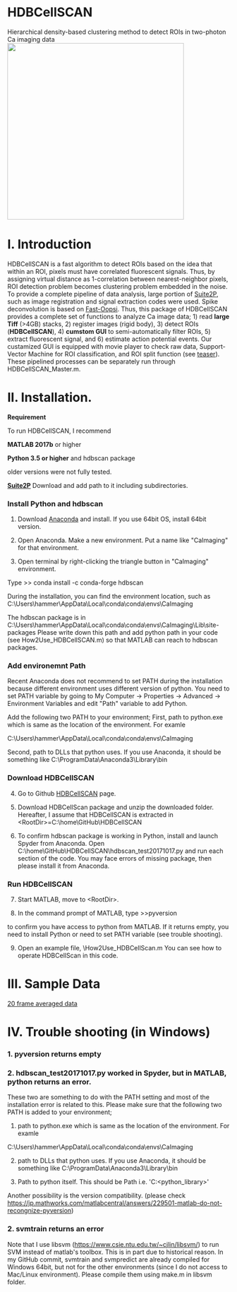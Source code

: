 # HDBCellSCAN
Hierarchical density-based clustering method to detect ROIs in two-photon Ca imaging data
[<img src="https://github.com/hamaguchikosuke/HDBCellSCAN/blob/master/CaGui/figures/HDBCellSCAN_ROIs.png" width=400px>](https://youtu.be/8SzqegNeZCc)
# I. Introduction
HDBCellSCAN is a fast algorithm to detect ROIs based on the idea that within an ROI, pixels must have correlated fluorescent signals. Thus, by assigning virtual distance as 1-correlation between nearest-neighbor pixels, ROI detection problem becomes clustering problem embedded in the noise. To provide a complete pipeline of data analysis, large portion of [Suite2P](https://github.com/cortex-lab/Suite2P), such as image registration and signal extraction codes were used. Spike deconvolution is based on [Fast-Oopsi](https://github.com/jovo/fast-oopsi). Thus, this package of HDBCellSCAN provides a complete set of functions to analyze Ca image data; 1) read **large Tiff** (>4GB) stacks, 2) register images (rigid body), 3) detect ROIs (**HDBCellSCAN**), 4) **cumstom GUI** to semi-automatically filter ROIs, 5) extract fluorescent signal, and 6) estimate action potential events. Our custamized GUI is equipped with movie player to check raw data, Support-Vector Machine for ROI classification, and ROI split function (see [teaser](https://youtu.be/8SzqegNeZCc)). These pipelined processes can be separately run through HDBCellSCAN_Master.m.

# II. Installation. 
**Requirement**

To run HDBCellSCAN, I recommend 

**MATLAB 2017b** or higher

**Python 3.5 or higher** and hdbscan package 

older versions were not fully tested. 

**[Suite2P](https://github.com/cortex-lab/Suite2P)** Download and add path to it including subdirectories. 

### Install Python and hdbscan ###

1. Download [Anaconda](https://www.anaconda.com/download/) and install. If you use 64bit OS, install 64bit version. 

2. Open Anaconda. Make a new environment. 
   Put a name like "CaImaging" for that environment.

3. Open terminal by right-clicking the triangle button in "CaImaging" environment.  
   
Type 
\>> conda install -c conda-forge hdbscan

During the installation, you can find the environment location, such as 
C:\Users\hammer\AppData\Local\conda\conda\envs\CaImaging

The hdbscan package is in 
C:\Users\hammer\AppData\Local\conda\conda\envs\CaImaging\Lib\site-packages
Please write down this path and add python path in your code (see How2Use_HDBCellSCAN.m) so that MATLAB can reach to hdbscan packages. 

### Add environemnt Path ###
Recent Anaconda does not recommend to set PATH during the installation because different environment uses different version of python.
You need to set PATH variable by going to 
My Computer -> Properties -> Advanced -> Environment Variables and edit "Path" variable to add Python.

Add the following two PATH to your environment; 
First, path to python.exe
which is same as the location of the environment. For examle 

C:\Users\hammer\AppData\Local\conda\conda\envs\CaImaging

Second, path to DLLs that python uses.
If you use Anaconda, it should be something like
C:\ProgramData\Anaconda3\Library\bin 

### Download HDBCellSCAN ###
4. Go to Github [HDBCellSCAN](https://github.com/hamaguchikosuke/HDBCellSCAN) page.

5. Download HDBCellScan package and unzip the downloaded folder.
Hereafter, I assume that HDBCellSCAN is extracted in \<RootDir\>=C:\home\GitHub\HDBCellSCAN

6. To confirm hdbscan package is working in Python, install and launch Spyder from Anaconda. 
Open C:\home\GitHub\HDBCellSCAN\hdbscan_test20171017.py and run each section of the code.
You may face errors of missing package, then please install it from Anaconda.
 
### Run HDBCellSCAN ###
7. Start MATLAB, move to \<RootDir\>. 

8. In the command prompt of MATLAB, type
\>>pyversion

to confirm you have access to python from MATLAB. If it returns empty, you need to install Python or need to set PATH variable (see trouble shooting). 

9. Open an example file, <RootDir>\How2Use_HDBCellScan.m
 You can see how to operate HDBCellScan in this code.

# III. Sample Data
[20 frame averaged data](https://drive.google.com/open?id=1AZ6vBrWiMOHIOn4_DpTgvZkw6IhVUt4u)

# IV. Trouble shooting (in Windows)

### 1. pyversion returns empty 
### 2. hdbscan_test20171017.py worked in Spyder, but in MATLAB, python returns an error.

These two are something to do with the PATH setting and most of the installation error is related to this. 
Please make sure that the following two PATH is added to your environment; 
1) path to python.exe
which is same as the location of the environment. For examle 

C:\Users\hammer\AppData\Local\conda\conda\envs\CaImaging

2) path to DLLs that python uses.
If you use Anaconda, it should be something like
C:\ProgramData\Anaconda3\Library\bin 

1) Path to python itself. This should be Path i.e. 'C:\<python_library>'

Another possibility is the version compatibility.
(please check https://jp.mathworks.com/matlabcentral/answers/229501-matlab-do-not-recongnize-pyversion)

### 2. svmtrain returns an error 
Note that I use libsvm (https://www.csie.ntu.edu.tw/~cjlin/libsvm/) to run SVM instead of matlab's toolbox. 
This is in part due to historical reason. In my GitHub commit, svmtrain and svmpredict are already compiled for Windows 64bit, but not for the other environments (since I do not access to Mac/Linux environment).
Please compile them using make.m in libsvm folder.


